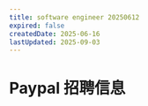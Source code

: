 ```yaml
---
title: software engineer 20250612
expired: false
createdDate: 2025-06-16
lastUpdated: 2025-09-03
---
```


# Paypal 招聘信息

<JobPostingTable job-posting-json-path="paypal/data/software-engineer-20250612.json" />
